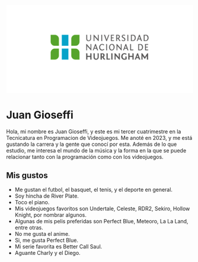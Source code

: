 ![Logo UNAHUR](./assets/UNAHUR.png)


# Juan Gioseffi

Hola, mi nombre es Juan Gioseffi, y este es mi tercer cuatrimestre en la Tecnicatura en Programacion de Videojuegos. Me anoté en 2023, y me está gustando la carrera y la gente que conocí por esta. Además de lo que estudio, me interesa el mundo de la música y la forma en la que se puede relacionar tanto con la programación como con los videojuegos. 


## Mis gustos
* Me gustan el futbol, el basquet, el tenis, y el deporte en general.
* Soy hincha de River Plate.
* Toco el piano.
* Mis videojuegos favoritos son Undertale, Celeste, RDR2, Sekiro, Hollow Knight, por nombrar algunos.
* Algunas de mis pelis preferidas son Perfect Blue, Meteoro, La La Land, entre otras.
* No me gusta el anime.
* Si, me gusta Perfect Blue.
* Mi serie favorita es Better Call Saul.
* Aguante Charly y el Diego.